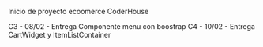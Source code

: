 Inicio de proyecto ecoomerce CoderHouse

C3 - 08/02 - Entrega Componente menu con boostrap
C4 - 10/02 - Entrega CartWidget y ItemListContainer